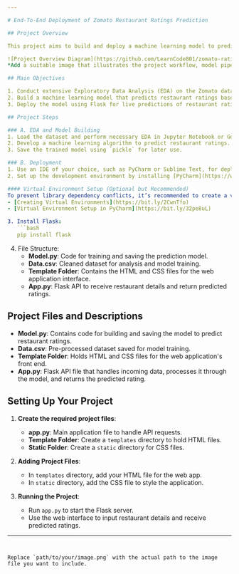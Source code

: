 ```yaml
---

# End-To-End Deployment of Zomato Restaurant Ratings Prediction

## Project Overview

This project aims to build and deploy a machine learning model to predict restaurant ratings based on various features in the Zomato dataset. By conducting Exploratory Data Analysis (EDA) and building an effective predictive model, the project enables Zomato restaurants to estimate their ratings. The model is deployed via Flask, allowing live predictions through a web application.

![Project Overview Diagram](https://github.com/LearnCode801/zomato-rating-prediction/blob/main/img.png)  
*Add a suitable image that illustrates the project workflow, model pipeline, or sample web app interface.*

## Main Objectives

1. Conduct extensive Exploratory Data Analysis (EDA) on the Zomato dataset.
2. Build a machine learning model that predicts restaurant ratings based on specific features.
3. Deploy the model using Flask for live predictions of restaurant ratings.

## Project Steps

### A. EDA and Model Building
1. Load the dataset and perform necessary EDA in Jupyter Notebook or Google Colab.
2. Develop a machine learning algorithm to predict restaurant ratings.
3. Save the trained model using `pickle` for later use.

### B. Deployment
1. Use an IDE of your choice, such as PyCharm or Sublime Text, for deploying the model.
2. Set up the development environment by installing [PyCharm](https://www.jetbrains.com/pycharm/download/) or another preferred IDE.

#### Virtual Environment Setup (Optional but Recommended)
To prevent library dependency conflicts, it’s recommended to create a virtual environment. Use the following resources for guidance:
- [Creating Virtual Environments](https://bit.ly/2CwnTfo)
- [Virtual Environment Setup in PyCharm](https://bit.ly/32pe8uL)

3. Install Flask:
   ```bash
   pip install flask
   ```

4. File Structure:
   - **Model.py**: Code for training and saving the prediction model.
   - **Data.csv**: Cleaned dataset for analysis and model training.
   - **Template Folder**: Contains the HTML and CSS files for the web application interface.
   - **App.py**: Flask API to receive restaurant details and return predicted ratings.

## Project Files and Descriptions

- **Model.py**: Contains code for building and saving the model to predict restaurant ratings.
- **Data.csv**: Pre-processed dataset saved for model training.
- **Template Folder**: Holds HTML and CSS files for the web application's front end.
- **App.py**: Flask API file that handles incoming data, processes it through the model, and returns the predicted rating.

## Setting Up Your Project

1. **Create the required project files**:
   - **app.py**: Main application file to handle API requests.
   - **Template Folder**: Create a `templates` directory to hold HTML files.
   - **Static Folder**: Create a `static` directory for CSS files.

2. **Adding Project Files**:
   - In `templates` directory, add your HTML file for the web app.
   - In `static` directory, add the CSS file to style the application.

3. **Running the Project**:
   - Run `app.py` to start the Flask server.
   - Use the web interface to input restaurant details and receive predicted ratings.

--- 
```


Replace `path/to/your/image.png` with the actual path to the image file you want to include.

